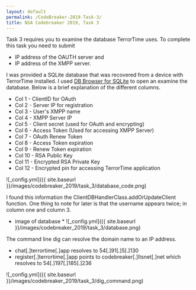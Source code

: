 ```yaml
---
layout: default
permalink: /CodeBreaker-2019-Task-3/
title: NSA Codebreaker 2019, Task 3
---
```


Task 3 requires you to examine the database TerrorTime uses. To complete this task you need to submit<br>
- IP address of the OAUTH server and <br>
- IP address of the XMPP server. <br>

I was provided a SQLite database that was recovered from a device with TerrorTime installed. I used [DB Browser for SQLite](https://sqlitebrowser.org/) to open an examine the database. Below is a brief explanation of the different columns. <br>
- Col 1 \- ClientID for OAuth<br>
- Col 2 \- Server IP for registration<br>
- Col 3 \- User's XMPP name<br>
- Col 4 \- XMPP Server IP<br>
- Col 5 \- Client secret (used for OAuth and encrypting)<br>
- Col 6 \- Access Token (Used for accessing XMPP Server)<br>
- Col 7 \- OAuth Renew Token<br>
- Col 8 \- Access Token expiration<br>
- Col 9 \- Renew Token expiration<br>
- Col 10 \- RSA Public Key<br>
- Col 11 \- Encrypted RSA Private Key<br>
- Col 12 \- Encrypted pin for accessing TerrorTime application<br>

![_config.yml]({{ site.baseurl }}/images/codebreaker_2019/task_3/database_code.png)

I found this information the ClientDBHandlerClass.addOrUpdateClient function. One thing to note for later is that the username appears twice; in column one and column 3. 

* image of database *
![_config.yml]({{ site.baseurl }}/images/codebreaker_2019/task_3/database.png)

The command line dig can resolve the domain name to an IP address. 
- chat[.]terrortime[.]app resolves to 54[.]91[.]5[.]130
- register[.]terrortime[.]app points to codebreaker[.]ltsnet[.]net which resolves to 54[.]197[.]185[.]236

![_config.yml]({{ site.baseurl }}/images/codebreaker_2019/task_3/dig_command.png)



